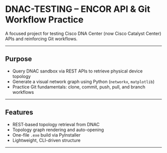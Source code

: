 # DNAC-TESTING – ENCOR API & Git Workflow Practice

A focused project for testing Cisco DNA Center (now Cisco Catalyst Center) APIs and reinforcing Git workflows.

---

## Purpose

- Query DNAC sandbox via REST APIs to retrieve physical device topology
- Generate a visual network graph using Python (`networkx`, `matplotlib`)
- Practice Git fundamentals: clone, commit, push, pull, and branch workflows

---

## Features

- REST-based topology retrieval from DNAC
- Topology graph rendering and auto-opening
- One-file `.exe` build via PyInstaller
- Lightweight, CLI-driven structure

---

